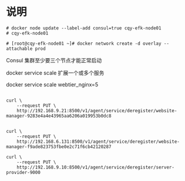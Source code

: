 # 说明

```
# docker node update --label-add consul=true cqy-efk-node01 
# cqy-efk-node01

# [root@cqy-efk-node01 ~]# docker network create -d overlay --attachable prod
```

Consul 集群至少要三个节点才能正常启动

docker service scale 扩展一个或多个服务

docker service scale webtier_nginx=5


```

curl \
    --request PUT \
    http://192.168.9.21:8500/v1/agent/service/deregister/website-manager-9283e4a4e43965aa6206a019953b0dc8


curl \
    --request PUT \
    http://192.168.6.131:8500/v1/agent/service/deregister/website-manager-f9ade823753fbe0e2c71f6cb42120287

curl \
    --request PUT \
    http://192.168.9.10:8500/v1/agent/service/deregister/server-provider-9000
	
```

